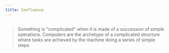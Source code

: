 ```yaml
---
title: Confluence
---
```


##
> Something is "complicated" when it is made of a succession of simple operations. Computers are the archetype of a complicated structure where tasks are achieved by the machine doing a series of simple steps
##
